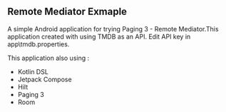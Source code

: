 Remote Mediator Exmaple
---
A simple Android application for trying Paging 3 - Remote Mediator.This application created with using TMDB as an API. Edit API key in app\tmdb.properties.

This application also using :
- Kotlin DSL
- Jetpack Compose
- Hilt
- Paging 3
- Room
